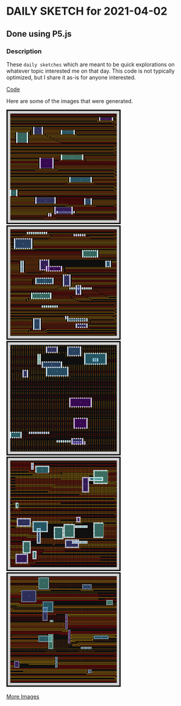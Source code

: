 # DAILY SKETCH for 2021-04-02

## Done using P5.js

### Description

These `daily sketches` which are meant to be quick explorations     on whatever topic interested me on that day. This code is not typically optimized, but I share it as-is     for anyone interested.

[Code](2021-04-02) 

Here are some of the images that were generated.

<img src = 'images/keep_2021-04-02-18-38-57.png' width = '300'> 
<img src = 'images/keep_2021-04-02-18-40-36.png' width = '300'> 
<img src = 'images/keep_2021-04-02-18-43-13.png' width = '300'> 
<img src = 'images/keep_2021-04-02-18-44-46.png' width = '300'> 
<img src = 'images/keep_2021-04-03-16-42-56.png' width = '300'> 


[More Images](2021-04-02/images) 

